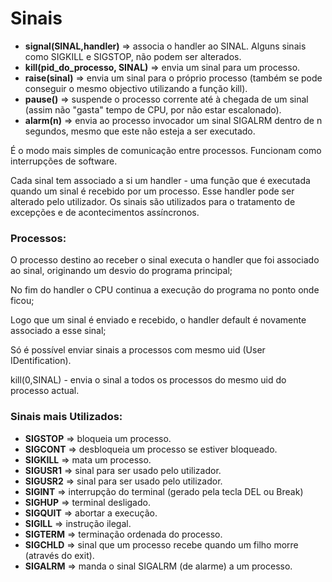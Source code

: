# Sinais

* **signal(SINAL,handler)** => associa o handler ao SINAL. Alguns sinais como SIGKILL e SIGSTOP, não podem ser alterados.
* **kill(pid_do_processo, SINAL)** => envia um sinal para um processo.
* **raise(sinal)** =>  envia um sinal para o próprio processo (também se pode conseguir o mesmo objectivo utilizando a função kill).
* **pause()** => suspende o processo corrente até à chegada de um sinal (assim não "gasta" tempo de CPU, por não estar escalonado).
* **alarm(n)** => envia ao processo invocador um sinal SIGALRM dentro de n segundos, mesmo que este não esteja a ser executado.


É o modo mais simples de comunicação entre processos. Funcionam como interrupções de software.


Cada sinal tem associado a si um handler - uma função que é executada quando um sinal é recebido por um processo. Esse handler pode ser alterado pelo utilizador. Os sinais são utilizados para o tratamento de excepções e de acontecimentos assíncronos.




### Processos:
O processo destino ao receber o sinal executa o handler que foi associado ao sinal, originando um desvio do programa principal;


No fim do handler o CPU continua a execução do programa no ponto onde ficou;


Logo que um sinal é enviado e recebido, o handler default é novamente associado a esse sinal;


Só é possível enviar sinais a processos com mesmo uid (User IDentification).


kill(0,SINAL) - envia o sinal <SINAL> a todos os processos do mesmo uid do processo actual.


### Sinais mais Utilizados:

* **SIGSTOP** => bloqueia um processo.
* **SIGCONT** => desbloqueia um processo se estiver bloqueado.
* **SIGKILL** => mata um processo.
* **SIGUSR1** => sinal para ser usado pelo utilizador.
* **SIGUSR2** => sinal para ser usado pelo utilizador.
* **SIGINT** => interrupção do terminal (gerado pela tecla DEL ou Break)
* **SIGHUP** => terminal desligado.
* **SIGQUIT** => abortar a execução.
* **SIGILL** => instrução ilegal.
* **SIGTERM** => terminação ordenada do processo.
* **SIGCHLD** => sinal que um processo recebe quando um filho morre (através do exit).
* **SIGALRM** =>  manda o sinal SIGALRM (de alarme) a um processo.
